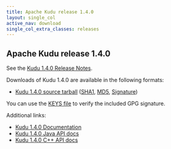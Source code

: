 ```yaml
---
title: Apache Kudu release 1.4.0
layout: single_col
active_nav: download
single_col_extra_classes: releases
---
```


<!--

Licensed to the Apache Software Foundation (ASF) under one
or more contributor license agreements.  See the NOTICE file
distributed with this work for additional information
regarding copyright ownership.  The ASF licenses this file
to you under the Apache License, Version 2.0 (the
"License"); you may not use this file except in compliance
with the License.  You may obtain a copy of the License at

  http://www.apache.org/licenses/LICENSE-2.0

Unless required by applicable law or agreed to in writing,
software distributed under the License is distributed on an
"AS IS" BASIS, WITHOUT WARRANTIES OR CONDITIONS OF ANY
KIND, either express or implied.  See the License for the
specific language governing permissions and limitations
under the License.

-->

## Apache Kudu release 1.4.0

See the [Kudu 1.4.0 Release Notes](docs/release_notes.html).

Downloads of Kudu 1.4.0 are available in the following formats:

* [Kudu 1.4.0 source tarball](http://www.apache.org/closer.cgi?filename=kudu/1.4.0/apache-kudu-1.4.0.tar.gz&action=download)
  ([SHA1](https://www.apache.org/dist/kudu/1.4.0/apache-kudu-1.4.0.tar.gz.sha),
  [MD5](https://www.apache.org/dist/kudu/1.4.0/apache-kudu-1.4.0.tar.gz.md5),
  [Signature](https://www.apache.org/dist/kudu/1.4.0/apache-kudu-1.4.0.tar.gz.asc))

You can use the [KEYS file](https://www.apache.org/dist/kudu/KEYS) to verify the included GPG signature.

Additional links:

* [Kudu 1.4.0 Documentation](docs/)
* [Kudu 1.4.0 Java API docs](apidocs/)
* [Kudu 1.4.0 C++ API docs](cpp-client-api/)
